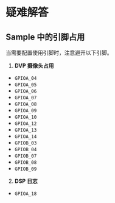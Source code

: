 # 疑难解答

## Sample 中的引脚占用 

当需要配置使用引脚时，注意避开以下引脚。

1. **DVP 摄像头占用**
  - `GPIOA_04`
  - `GPIOA_05`
  - `GPIOA_06`
  - `GPIOA_07`
  - `GPIOA_08`
  - `GPIOA_09`
  - `GPIOA_10`
  - `GPIOA_12`
  - `GPIOA_13`
  - `GPIOA_14`
  - `GPIOB_03`
  - `GPIOB_04`
  - `GPIOB_07`
  - `GPIOB_08`
  - `GPIOB_09`
2. **DSP 日志**
  - `GPIOA_18`



